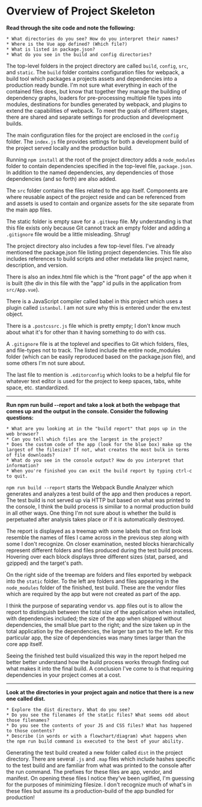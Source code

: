  # Overview of Project Skeleton
 
 **Read through the site code and note the following:**    
 
    * What directories do you see? How do you interpret their names?    
    * Where is the Vue app defined? (Which file?)    
    * What is listed in package.json?    
    * What do you see in the build and config directories?    

The top-level folders in the project directory are called `build`, `config`, `src`, and `static`. The `build` folder contains configuration files for webpack, a build tool which packages a projects assets and dependencies into a production ready bundle. I'm not sure what everything in each of the contained files does, but know that together they manage the building of dependency graphs, loaders for pre-processing multiple file types into modules, destinations for bundles generated by webpack, and plugins to extend the capabilities of webpack. To meet the goals of different stages, there are shared and separate settings for production and development builds.

The main configuration files for the project are enclosed in the `config` folder. The `index.js` file provides settings for both a development build of the project served locally and the production build. 

Running `npm install` at the root of the project directory adds a `node_modules` folder to contain dependencies specified in the top-level file, `package.json`. In addition to the named dependencies, any dependencies of those dependencies (and so forth) are also added. 

The `src` folder contains the files related to the app itself. Components are where reusable aspect of the project reside and can be referenced from and assets is used to contain and organize assets for the site separate from the main app files. 

The static folder is empty save for a `.gitkeep` file. My understanding is that this file exists only because Git cannot track an empty folder and adding a `.gitignore` file would be a little misleading. Shrug!

The project directory also includes a few top-level files. I've already mentioned the package.json file listing project dependencies. This file also includes references to build scripts and other metadata like project name, description, and version. 

There is also an index.html file which is the "front page" of the app when it is built (the div in this file with the "app" id pulls in the application from `src/App.vue`). 

There is a JavaScript compiler called babel in this project which uses a plugin called `istanbul`. I am not sure why this is entered under the env.test object. 

There is a `.postcssrc.js` file which is pretty empty; I don't know much about what it's for other than it having something to do with css. 

A `.gitignore` file is at the toplevel and specifies to Git which folders, files, and file-types not to track. The listed include the entire node_modules folder (which can be easily reproduced based on the package.json file), and some others I'm not sure about. 

The last file to mention is `.editorconfig` which looks to be a helpful file for whatever text editor is used for the project to keep spaces, tabs, white space, etc. standardized. 

---

**Run npm run build --report and take a look at both the webpage that comes up and the output in the console. Consider the following questions:**

    * What are you looking at in the "build report" that pops up in the web browser?    
    * Can you tell which files are the largest in the project?     
    * Does the custom code of the app (look for the blue box) make up the largest of the filesize? If not, what creates the most bulk in terms of file downloads?     
    * What do you see in the console output? How do you interpret that information?    
    * When you're finished you can exit the build report by typing ctrl-c to quit.   

`npm run build --report` starts the Webpack Bundle Analyzer which generates and analyzes a test build of the app and then produces a report. The test build is not served up via HTTP but based on what was printed to the console, I think the build process is similiar to a normal production build in all other ways. One thing I'm not sure about is whether the build is perpetuated after analysis takes place or if it is automatically destroyed. 

The report is displayed as a treemap with some labels that on first look resemble the names of files I came across in the previous step along with some I don't recognize. On closer examination, nested blocks hierarchically represent different folders and files produced during the test build process. Hovering over each block displays three different sizes (stat, parsed, and gzipped) and the target's path. 

On the right side of the treemap are folders and files exported by webpack into the `static` folder. To the left are folders and files appearing in the `node_modules` folder of the finished, test build. These are the vendor files which are required by the app but were not created as part of the app.

I think the purpose of separating vendor vs. app files out is to allow the report to distinguish between the total size of the application when installed, with dependencies included; the size of the app when shipped without dependencies, the small blue part to the right; and the size taken up in the total application by the dependencies, the larger tan part to the left. For this particular app, the size of dependencies was many times larger than the core app itself.

Seeing the finished test build visualized this way in the report helped me better better understand how the build process works through finding out what makes it into the final build. A conclusion I've come to is that requiring dependencies in your project comes at a cost.

---

**Look at the directories in your project again and notice that there is a new one called dist.**

    * Explore the dist directory. What do you see?    
    * Do you see the filenames of the static files? What seems odd about those filenames?   
    * Do you see the contents of your JS and CSS files? What has happened to those contents?   
    * Describe (in words or with a flowchart/diagram) what happens when the npm run build command is executed to the best of your ability.   
    
 
Generating the test build created a new folder called `dist` in the project directory. There are several `.js` and `.map` files which include hashes specific to the test build and are familiar from what was printed to the console after the run command. The prefixes for these files are app, vendor, and manifest. On opening these files I notice they've been uglified, I'm guessing for the purposes of minimizing filesize. I don't recognize much of what's in these files but assume its a production-build of the app bundled for production!
